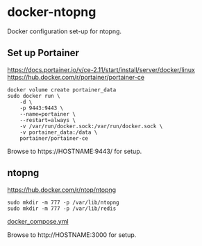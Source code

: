 # docker-ntopng
Docker configuration set-up for ntopng.

## Set up Portainer

https://docs.portainer.io/v/ce-2.11/start/install/server/docker/linux \
https://hub.docker.com/r/portainer/portainer-ce

```
docker volume create portainer_data
sudo docker run \
    -d \
    -p 9443:9443 \
    --name=portainer \
    --restart=always \
    -v /var/run/docker.sock:/var/run/docker.sock \
    -v portainer_data:/data \
    portainer/portainer-ce
```

Browse to https://HOSTNAME:9443/ for setup.

## ntopng

https://hub.docker.com/r/ntop/ntopng

```
sudo mkdir -m 777 -p /var/lib/ntopng
sudo mkdir -m 777 -p /var/lib/redis
```

[docker\_compose.yml](docker-compose.yml)

Browse to http://HOSTNAME:3000 for setup.
